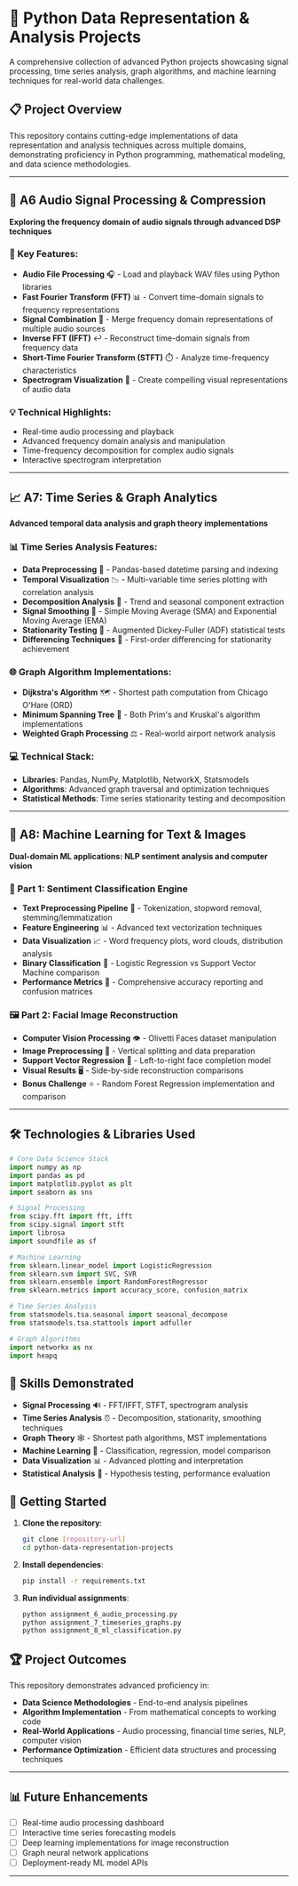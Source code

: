 # 🚀 Python Data Representation & Analysis Projects

A comprehensive collection of advanced Python projects showcasing signal processing, time series analysis, graph algorithms, and machine learning techniques for real-world data challenges.

## 📋 Project Overview

This repository contains cutting-edge implementations of data representation and analysis techniques across multiple domains, demonstrating proficiency in Python programming, mathematical modeling, and data science methodologies.

---

## 🎵 A6 Audio Signal Processing & Compression

**Exploring the frequency domain of audio signals through advanced DSP techniques**

### 🔧 Key Features:
- **Audio File Processing** 🎧 - Load and playback WAV files using Python libraries
- **Fast Fourier Transform (FFT)** 📊 - Convert time-domain signals to frequency representations
- **Signal Combination** 🔀 - Merge frequency domain representations of multiple audio sources
- **Inverse FFT (IFFT)** ↩️ - Reconstruct time-domain signals from frequency data
- **Short-Time Fourier Transform (STFT)** ⏱️ - Analyze time-frequency characteristics
- **Spectrogram Visualization** 🌈 - Create compelling visual representations of audio data

### 💡 Technical Highlights:
- Real-time audio processing and playback
- Advanced frequency domain analysis and manipulation
- Time-frequency decomposition for complex audio signals
- Interactive spectrogram interpretation

---

## 📈 A7: Time Series & Graph Analytics

**Advanced temporal data analysis and graph theory implementations**

### 📊 Time Series Analysis Features:
- **Data Preprocessing** 🔄 - Pandas-based datetime parsing and indexing
- **Temporal Visualization** 📉 - Multi-variable time series plotting with correlation analysis
- **Decomposition Analysis** 🧩 - Trend and seasonal component extraction
- **Signal Smoothing** 🌊 - Simple Moving Average (SMA) and Exponential Moving Average (EMA)
- **Stationarity Testing** 📏 - Augmented Dickey-Fuller (ADF) statistical tests
- **Differencing Techniques** 🔄 - First-order differencing for stationarity achievement

### 🌐 Graph Algorithm Implementations:
- **Dijkstra's Algorithm** 🗺️ - Shortest path computation from Chicago O'Hare (ORD)
- **Minimum Spanning Tree** 🌳 - Both Prim's and Kruskal's algorithm implementations
- **Weighted Graph Processing** ⚖️ - Real-world airport network analysis

### 💻 Technical Stack:
- **Libraries**: Pandas, NumPy, Matplotlib, NetworkX, Statsmodels
- **Algorithms**: Advanced graph traversal and optimization techniques
- **Statistical Methods**: Time series stationarity testing and decomposition

---

## 🤖 A8: Machine Learning for Text & Images

**Dual-domain ML applications: NLP sentiment analysis and computer vision**

### 📝 Part 1: Sentiment Classification Engine
- **Text Preprocessing Pipeline** 🔧 - Tokenization, stopword removal, stemming/lemmatization
- **Feature Engineering** 📊 - Advanced text vectorization techniques
- **Data Visualization** 📈 - Word frequency plots, word clouds, distribution analysis
- **Binary Classification** 🎯 - Logistic Regression vs Support Vector Machine comparison
- **Performance Metrics** 📏 - Comprehensive accuracy reporting and confusion matrices

### 🖼️ Part 2: Facial Image Reconstruction
- **Computer Vision Processing** 👁️ - Olivetti Faces dataset manipulation
- **Image Preprocessing** 🎨 - Vertical splitting and data preparation
- **Support Vector Regression** 🧠 - Left-to-right face completion model
- **Visual Results** 🖥️ - Side-by-side reconstruction comparisons
- **Bonus Challenge** ⭐ - Random Forest Regression implementation and comparison

---

## 🛠️ Technologies & Libraries Used

```python
# Core Data Science Stack
import numpy as np
import pandas as pd
import matplotlib.pyplot as plt
import seaborn as sns

# Signal Processing
from scipy.fft import fft, ifft
from scipy.signal import stft
import librosa
import soundfile as sf

# Machine Learning
from sklearn.linear_model import LogisticRegression
from sklearn.svm import SVC, SVR
from sklearn.ensemble import RandomForestRegressor
from sklearn.metrics import accuracy_score, confusion_matrix

# Time Series Analysis
from statsmodels.tsa.seasonal import seasonal_decompose
from statsmodels.tsa.stattools import adfuller

# Graph Algorithms
import networkx as nx
import heapq
```

## 🎯 Skills Demonstrated

- **Signal Processing** 🔊 - FFT/IFFT, STFT, spectrogram analysis
- **Time Series Analysis** ⏰ - Decomposition, stationarity, smoothing techniques
- **Graph Theory** 🕸️ - Shortest path algorithms, MST implementations
- **Machine Learning** 🤖 - Classification, regression, model comparison
- **Data Visualization** 📊 - Advanced plotting and interpretation
- **Statistical Analysis** 📐 - Hypothesis testing, performance evaluation

## 🚦 Getting Started

1. **Clone the repository**:
   ```bash
   git clone [repository-url]
   cd python-data-representation-projects
   ```

2. **Install dependencies**:
   ```bash
   pip install -r requirements.txt
   ```

3. **Run individual assignments**:
   ```bash
   python assignment_6_audio_processing.py
   python assignment_7_timeseries_graphs.py
   python assignment_8_ml_classification.py
   ```

## 🏆 Project Outcomes

This repository demonstrates advanced proficiency in:
- **Data Science Methodologies** - End-to-end analysis pipelines
- **Algorithm Implementation** - From mathematical concepts to working code
- **Real-World Applications** - Audio processing, financial time series, NLP, computer vision
- **Performance Optimization** - Efficient data structures and processing techniques

---

## 📊 Future Enhancements

- [ ] Real-time audio processing dashboard
- [ ] Interactive time series forecasting models  
- [ ] Deep learning implementations for image reconstruction
- [ ] Graph neural network applications
- [ ] Deployment-ready ML model APIs

---
